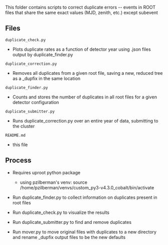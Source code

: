 This folder contains scripts to correct duplicate errors -- events in
ROOT files that share the same exact values (MJD, zenith, etc.) except subevent

## Files

`duplicate_check.py`
 - Plots duplicate rates as a function of detector year using .json files
   output by duplicate_finder.py

`duplicate_correction.py`
 - Removes all duplicates from a given root file, saving a new, reduced tree as
   a _dupfix in the same location

`duplicate_finder.py`
 - Counts and stores the number of duplicates in all root files for a given
   detector configuration

`duplicate_submitter.py`
 - Runs duplicate_correction.py over an entire year of data, submitting to the
   cluster

`README.md`
 - this file


## Process

 - Requires uproot python package
    - using pzilberman's venv: 
      source /home/pzilberman/venvs/custom_py3-v4.3.0_cobalt/bin/activate

 - Run duplicate_finder.py to collect information on duplicates present in root
   files
 - Run duplicate_check.py to visualize the results
 - Run duplicate_submitter.py to find and remove duplicates
 - Run mover.py to move original files with duplicates to a new directory and
   rename _dupfix output files to be the new defaults
